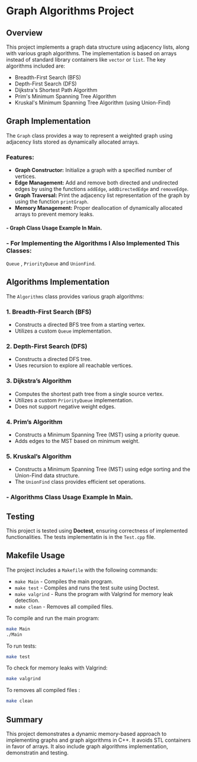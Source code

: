 # Graph Algorithms Project

## Overview

This project implements a graph data structure using adjacency lists, along with various graph algorithms. The implementation is based on arrays instead of standard library containers like `vector` or `list`. The key algorithms included are:

- Breadth-First Search (BFS)
- Depth-First Search (DFS)
- Dijkstra's Shortest Path Algorithm
- Prim's Minimum Spanning Tree Algorithm
- Kruskal's Minimum Spanning Tree Algorithm (using Union-Find)

## Graph Implementation

The `Graph` class provides a way to represent a weighted graph using adjacency lists stored as dynamically allocated arrays.

### Features:

- **Graph Constructor:** Initialize a graph with a specified number of vertices.
- **Edge Management:** Add and remove both directed and undirected edges by using the functions `addEdge`, `addDirectedEdge` and `removeEdge`.
- **Graph Traversal:** Print the adjacency list representation of the graph by using the function `printGraph`.
- **Memory Management:** Proper deallocation of dynamically allocated arrays to prevent memory leaks.

#### - Graph Class Usage Example In Main.

### - For Implementing the Algorithms I Also Implemented This Classes:
 `Queue` , `PriorityQueue` and `UnionFind`.

## Algorithms Implementation

The `Algorithms` class provides various graph algorithms:

### 1. **Breadth-First Search (BFS)**

- Constructs a directed BFS tree from a starting vertex.
- Utilizes a custom `Queue` implementation.

### 2. **Depth-First Search (DFS)**

- Constructs a directed DFS tree.
- Uses recursion to explore all reachable vertices.

### 3. **Dijkstra’s Algorithm**

- Computes the shortest path tree from a single source vertex.
- Utilizes a custom `PriorityQueue` implementation.
- Does not support negative weight edges.

### 4. **Prim’s Algorithm**

- Constructs a Minimum Spanning Tree (MST) using a priority queue.
- Adds edges to the MST based on minimum weight.

### 5. **Kruskal’s Algorithm**

- Constructs a Minimum Spanning Tree (MST) using edge sorting and the Union-Find data structure.
- The `UnionFind` class provides efficient set operations.

###  - Algorithms Class Usage Example In Main.


## Testing

This project is tested using **Doctest**, ensuring correctness of implemented functionalities.
The tests implementatin is in the `Test.cpp` file.

## Makefile Usage

The project includes a `Makefile` with the following commands:

- `make Main` - Compiles the main program.
- `make test` - Compiles and runs the test suite using Doctest.
- `make valgrind` - Runs the program with Valgrind for memory leak detection.
- `make clean` - Removes all compiled files.

To compile and run the main program:

```sh
make Main
./Main
```

To run tests:

```sh
make test
```

To check for memory leaks with Valgrind:

```sh
make valgrind
```
To removes all compiled files :

```sh
make clean
```
## Summary

This project demonstrates a dynamic memory-based approach to implementing graphs and graph algorithms in C++. It avoids STL containers in favor of arrays. It also include graph algorithms implementation, demonstratin and testing.

